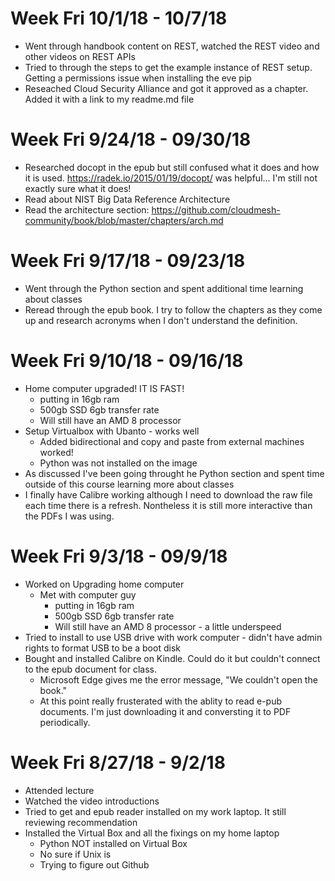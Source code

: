 # Week Fri 10/1/18 - 10/7/18
* Went through handbook content on REST, watched the REST video and other videos on REST APIs
* Tried to through the steps to get the example instance of REST setup. Getting a permissions issue when installing the eve pip
* Reseached Cloud Security Alliance and got it approved as a chapter.  Added it with a link to my readme.md file

# Week Fri 9/24/18 - 09/30/18
* Researched docopt in the epub but still confused what it does and how it is used.  https://radek.io/2015/01/19/docopt/ was helpful...  I'm still not exactly sure what it does!
* Read about NIST Big Data Reference Architecture
* Read the architecture section: https://github.com/cloudmesh-community/book/blob/master/chapters/arch.md

# Week Fri 9/17/18 - 09/23/18
* Went through the Python section and spent additional time learning  about classes
* Reread through the epub book.  I try to follow the chapters as they come up and research acronyms when I don't understand the definition.

# Week Fri 9/10/18 - 09/16/18
* Home computer upgraded! IT IS FAST!
    * putting in 16gb ram
    * 500gb SSD 6gb transfer rate
    * Will still have an AMD 8 processor
* Setup Virtualbox with Ubanto - works well
    * Added bidirectional and copy and paste from external machines worked!
    * Python was not installed on the image
* As discussed I've been going throught he Python section and spent time outside of this course learning more about classes
* I finally have Calibre working although I need to download the raw file each time there is a refresh.  Nontheless it is still more interactive than the PDFs I was using.

# Week Fri 9/3/18 - 09/9/18
* Worked on Upgrading home computer
  * Met with computer guy
    * putting in 16gb ram
    * 500gb SSD 6gb transfer rate
    * Will still have an AMD 8 processor - a little underspeed
* Tried to install to use USB drive with work computer - didn't have admin rights to format USB to be a boot disk
* Bought and installed Calibre on Kindle.  Could do it but couldn't connect to the epub document for class.
  * Microsoft Edge gives me the error message, "We couldn't open the book."
  * At this point really frusterated with the ablity to read e-pub documents.  I'm just downloading it and conversting it to PDF periodically. 
  

# Week Fri 8/27/18 - 9/2/18

* Attended lecture
* Watched the video introductions
* Tried to get and epub reader installed on my work laptop.  It still reviewing recommendation
* Installed the Virtual Box and all the fixings on my home laptop
  * Python NOT installed on Virtual Box
  * No sure if Unix is
  * Trying to figure out Github
